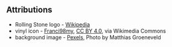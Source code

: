 ## Attributions

- Rolling Stone logo - [Wikipedia](https://sco.wikipedia.org/wiki/File:Rolling_Stone_logo.svg)
- vinyl icon - <a href="https://commons.wikimedia.org/wiki/File:LP_Vinyl_Symbol_Icon.png">Franci98my</a>, <a href="https://creativecommons.org/licenses/by/4.0">CC BY 4.0</a>, via Wikimedia Commons
- background image - [Pexels](https://www.pexels.com/photo/black-and-gold-vinyl-record-player-3916058/), Photo by Matthias Groeneveld